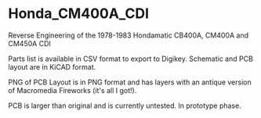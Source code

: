 # Honda_CM400A_CDI
Reverse Engineering of the 1978-1983 Hondamatic CB400A, CM400A and CM450A CDI

Parts list is available in CSV format to export to Digikey.
Schematic and PCB layout are in KiCAD format.

PNG of PCB Layout is in PNG format and has layers with an antique
version of Macromedia Fireworks (it's all I got!).

PCB is larger than original and is currently untested.  In prototype
phase.
